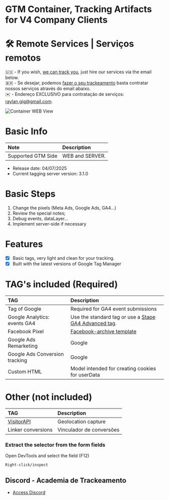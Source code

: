 # GTM Container, Tracking Artifacts for V4 Company Clients

# 🛠️ Remote Services | Serviços remotos

🇺🇸 - If you wish, [we can track you](https://academiadetrackeamento.com.br), just hire our services via the email below.
<br>
🇧🇷 - Se desejar, podemos [fazer o seu trackeamento](https://academiadetrackeamento.com.br) basta contratar nossos serviços através do email abaixo.
<br>
✉️ - Endereço EXCLUSIVO para contratação de serviços: raylan.gig@gmail.com.

![Container WEB View]([https://github.com/user-attachments/assets/4868c2cf-a08a-420f-bbdd-1ca1fe63e52f](https://github.com/rayl4n/GTM-MASTER-CONTAIENRS-V4/issues/1#issue-3202349189))

# Basic Info

Note|Description
:----|:----
Supported GTM Side|WEB and SERVER.

- Release date: 04/07/2025
- Current tagging server version: 3.1.0

# Basic Steps

1. Change the pixels (Meta Ads, Google Ads, GA4...)
2. Review the special notes;
3. Debug events, dataLayer...
4. Implement server-side if necessary

# Features
- [x] Basic tags, very light and clean for your tracking.
- [x] Built with the latest versions of Google Tag Manager

# TAG's included (**Required**)

TAG|Description
:----|:----
Tag of Google|Required for GA4 event submissions
Google Analytics: events GA4|Use the standard tag or use a [Stape GA4 Advanced tag](https://github.com/stape-io/ga4-advanced-tag).
Facebook Pixel|[Facebook-archive template](https://github.com/facebookarchive/GoogleTagManager-WebTemplate-For-FacebookPixel) 
Google Ads Remarketing|Google
Google Ads Conversion tracking|Google
Custom HTML|Model intended for creating cookies for userData

# Other (not included)

TAG|Description
:----|:----
[VisitorAPI](https://github.com/visitorapi/visitor-api-google-tag-manager)|Geolocation capture
Linker conversions|Vinculador de conversões


### Extract the selector from the form fields

Open DevTools and select the field (F12)
```
Right-click/inspect
```


## Discord - Academia de Trackeamento
- [Access Discord](https://discord.gg/GTzGmKNFy8)
